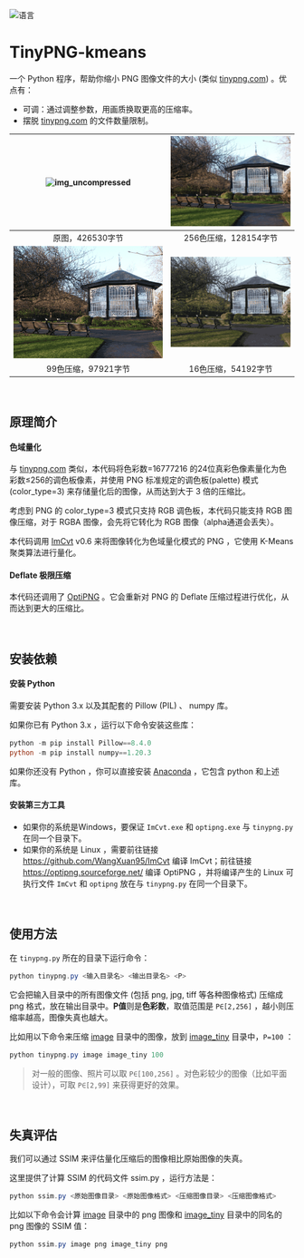 ![语言](https://img.shields.io/badge/语言-python-7A50ED.svg) 

# TinyPNG-kmeans

一个 Python 程序，帮助你缩小 PNG 图像文件的大小 (类似 [tinypng.com](https://tinypng.com/)) 。优点有：

- 可调：通过调整参数，用画质换取更高的压缩率。
- 摆脱 [tinypng.com](https://tinypng.com/) 的文件数量限制。

| ![img_uncompressed](image/img01.png) | ![img_256](image_tiny/img01_256.png) |
| :----------------------------------: | :----------------------------------: |
|           原图，426530字节           |        256色压缩，128154字节         |
|  ![img_99](image_tiny/img01_99.png)  |  ![img_16](image_tiny/img01_16.png)  |
|         99色压缩，97921字节          |         16色压缩，54192字节          |

　

## 原理简介

#### 色域量化

与 [tinypng.com](https://tinypng.com/) 类似，本代码将色彩数=16777216 的24位真彩色像素量化为色彩数≤256的调色板像素，并使用 PNG 标准规定的调色板(palette) 模式 (color_type=3) 来存储量化后的图像，从而达到大于 3 倍的压缩比。

考虑到 PNG 的 color_type=3 模式只支持 RGB 调色板，本代码只能支持 RGB 图像压缩，对于 RGBA 图像，会先将它转化为 RGB 图像（alpha通道会丢失）。

本代码调用 [ImCvt](https://github.com/WangXuan95/ImCvt) v0.6 来将图像转化为色域量化模式的 PNG ，它使用 K-Means 聚类算法进行量化。

#### Deflate 极限压缩

本代码还调用了 [OptiPNG](https://optipng.sourceforge.net/) 。它会重新对 PNG 的 Deflate 压缩过程进行优化，从而达到更大的压缩比。

　

## 安装依赖

#### 安装 Python

需要安装 Python 3.x 以及其配套的 Pillow (PIL) 、 numpy 库。

如果你已有 Python 3.x ，运行以下命令安装这些库：

```powershell
python -m pip install Pillow==8.4.0
python -m pip install numpy==1.20.3
```

如果你还没有 Python ，你可以直接安装 [Anaconda](https://www.anaconda.com/products/distribution) ，它包含 python 和上述库。

#### 安装第三方工具

- 如果你的系统是Windows，要保证 `ImCvt.exe` 和 `optipng.exe` 与 `tinypng.py` 在同一个目录下。
- 如果你的系统是 Linux ，需要前往链接 https://github.com/WangXuan95/ImCvt 编译 ImCvt；前往链接 https://optipng.sourceforge.net/ 编译 OptiPNG ，并将编译产生的 Linux 可执行文件 `ImCvt` 和 `optipng` 放在与 `tinypng.py` 在同一个目录下。

　

## 使用方法

在 `tinypng.py` 所在的目录下运行命令：

```powershell
python tinypng.py <输入目录名> <输出目录名> <P>
```

它会把输入目录中的所有图像文件 (包括 png, jpg, tiff 等各种图像格式) 压缩成 png 格式，放在输出目录中。**P值**则是**色彩数**，取值范围是 `P∈[2,256]` ，越小则压缩率越高，图像失真也越大。

比如用以下命令来压缩 [image](./image) 目录中的图像，放到 [image_tiny]() 目录中，`P=100` ：

```powershell
python tinypng.py image image_tiny 100
```

> 对一般的图像、照片可以取 `P∈[100,256]` 。对色彩较少的图像（比如平面设计），可取 `P∈[2,99]` 来获得更好的效果。

　

## 失真评估

我们可以通过 SSIM 来评估量化压缩后的图像相比原始图像的失真。

这里提供了计算 SSIM 的代码文件 ssim.py ，运行方法是：

```powershell
python ssim.py <原始图像目录> <原始图像格式> <压缩图像目录> <压缩图像格式>
```

比如以下命令会计算 [image](./image) 目录中的 png 图像和 [image_tiny]() 目录中的同名的 png 图像的 SSIM 值：

```powershell
python ssim.py image png image_tiny png
```

